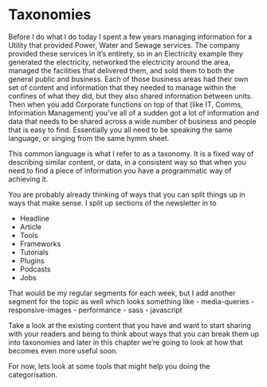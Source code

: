 # Taxonomies

Before I do what I do today I spent a few years managing information for a Utility that provided Power, Water and Sewage services. The company provided these services in it’s entirety, so in an Electricity example they generated the electricity, networked the electricity around the area, managed the facilities that delivered them, and sold them to both the general public and business. Each of those business areas had their own set of content and information that they needed to manage within the confines of what they did, but they also shared information between units. Then when you add Corporate functions on top of that \(like IT, Comms, Information Management\) you’ve all of a sudden got a lot of information and data that needs to be shared across a wide number of business and people that is easy to find. Essentially you all need to be speaking the same language, or singing from the same hymm sheet.

This common language is what I refer to as a taxonomy. It is a fixed way of describing similar content, or data, in a consistent way so that when you need to find a piece of information you have a programmatic way of achieving it.

You are probably already thinking of ways that you can split things up in ways that make sense. I split up sections of the newsletter in to

* Headline
* Article
* Tools
* Frameworks
* Tutorials
* Plugins
* Podcasts
* Jobs

That would be my regular segments for each week, but I add another segment for the topic as well which looks something like - media-queries - responsive-images - performance - sass - javascript

Take a look at the existing content that you have and want to start sharing with your readers and being to think about ways that you can break them up into taxonomies and later in this chapter we’re going to look at how that becomes even more useful soon.

For now, lets look at some tools that might help you doing the categorisation.

